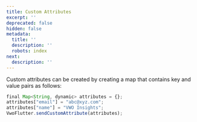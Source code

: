 ```yaml
---
title: Custom Attributes
excerpt: ''
deprecated: false
hidden: false
metadata:
  title: ''
  description: ''
  robots: index
next:
  description: ''
---
```

Custom attributes can be created by creating a map that contains key and value pairs as follows:

```javascript Dart
final Map<String, dynamic> attributes = {};
attributes["email"] = "abc@xyz.com";
attributes["name"] = "VWO Insights";
VwoFlutter.sendCustomAttribute(attributes);
```
